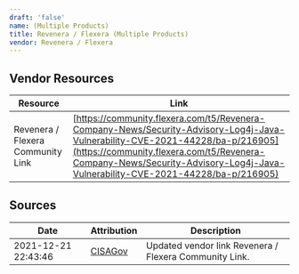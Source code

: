 ```yaml
---
draft: 'false'
name: (Multiple Products)
title: Revenera / Flexera (Multiple Products)
vendor: Revenera / Flexera
---
```


## Vendor Resources
| Resource | Link |
| --- | --- |
| Revenera / Flexera Community Link | [https://community.flexera.com/t5/Revenera-Company-News/Security-Advisory-Log4j-Java-Vulnerability-CVE-2021-44228/ba-p/216905](https://community.flexera.com/t5/Revenera-Company-News/Security-Advisory-Log4j-Java-Vulnerability-CVE-2021-44228/ba-p/216905) |



## Sources
| Date | Attribution | Description |
| --- | --- | --- |
| 2021-12-21 22:43:46 | [CISAGov](https://raw.githubusercontent.com/cisagov/log4j-affected-db/develop/README.md) | Updated vendor link Revenera / Flexera Community Link.  |
